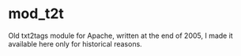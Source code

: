 # mod_t2t

Old txt2tags module for Apache, written at the end of 2005, I made it available here only for historical reasons.


